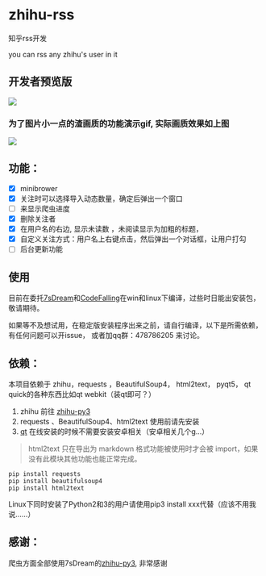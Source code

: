 # zhihu-rss

知乎rss开发

you can rss any zhihu's user in it

## 开发者预览版

![](http://img-storage.qiniudn.com/15-7-28/15352747.jpg)

### 为了图片小一点的渣画质的功能演示gif, 实际画质效果如上图


![](http://img-storage.qiniudn.com/15-7-28/94436942.jpg)

## 功能：
- [x] minibrower
- [x] 关注时可以选择导入动态数量，确定后弹出一个窗口
- [ ] 来显示爬虫进度
- [x] 删除关注者
- [x] 在用户名的右边, 显示未读数 ，未阅读显示为加粗的标题，
- [x] 自定义关注方式：用户名上右键点击，然后弹出一个对话框，让用户打勾
- [ ] 后台更新功能

## 使用
目前在委托[7sDream](https://github.com/7sDream/)和[CodeFalling](https://github.com/CodeFalling)在win和linux下编译，过些时日能出安装包，敬请期待。


如果等不及想试用，在稳定版安装程序出来之前，请自行编译，以下是所需依赖，有任何问题可以开issue， 或者加qq群：478786205 来讨论。


## 依赖：


本项目依赖于 zhihu，requests ，BeautifulSoup4， html2text， pyqt5， qt quick的各种东西比如qt webkit（装qt即可？）

1. zhihu 前往 [zhihu-py3](https://github.com/7sDream/zhihu-py3)
2.  requests 、BeautifulSoup4、html2text 使用前请先安装
3. [qt](https://www.qt.io/zh-hans/download-open-source/)  在线安装的时候不需要安装安卓相关（安卓相关几个g...）

> html2text 只在导出为 markdown 格式功能被使用时才会被 import，如果没有此模块其他功能也能正常完成。

```
pip install requests
pip install beautifulsoup4
pip install html2text
```
Linux下同时安装了Python2和3的用户请使用pip3 install xxx代替（应该不用我说……）


## 感谢：

爬虫方面全部使用7sDream的[zhihu-py3](https://github.com/7sDream/zhihu-py3), 非常感谢
